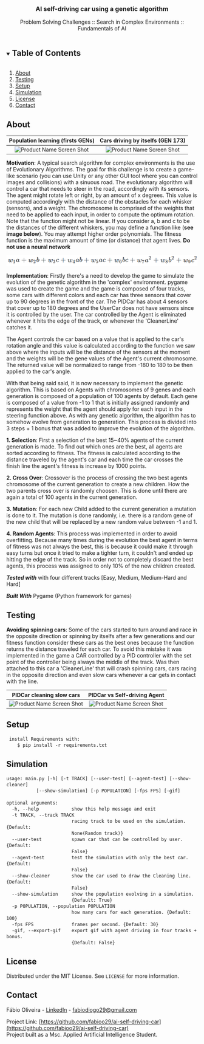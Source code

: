 <!-- PROJECT LOGO -->
<br />
<p align="center">

  <h3 align="center">AI self-driving car using a genetic algorithm</h3>

  <p align="center">
    Problem Solving Challenges :: Search in Complex Environments :: Fundamentals of AI 
    <br />
  </p>
</p>

<!-- TABLE OF CONTENTS -->
<details open="open">
  <summary><h2 style="display: inline-block">Table of Contents</h2></summary>
  <ol>
    <li><a href="#about">About</a></li>
    <li><a href="#testing">Testing</a></li>
    <li><a href="#setup">Setup</a></li>
    <li><a href="#simulation">Simulation</a></li>
    <li><a href="#license">License</a></li>
    <li><a href="#contact">Contact</a></li>
  </ol>
</details>

<!-- ABOUT THE PROJECT -->

## About

|        Population learning (firsts GENs)         |          Cars driving by itselfs (GEN 173)           |
| :----------------------------------------------: | :--------------------------------------------------: |
| ![Product Name Screen Shot](images/learning.gif) | ![Product Name Screen Shot](images/self-driving.gif) |

<p style="text-align: justify;text-justify: inter-word;">
  
**Motivation**: A typical search algorithm for complex environments is the use of Evolutionary Algorithms. The goal for this challenge is to create a game-like scenario (you can use Unity or any other GUI tool where you can control images and collisions) with a sinuous road. The evolutionary algorithm will control a car that needs to steer in the road, accordingly with its sensors. The agent might rotate left or right, by an amount of x degrees. This value is computed accordingly with the distance of the obstacles for each whisker (sensors), and a weight. The chromosome is comprised of the weights that need to be applied to each input, in order to compute the optimum rotation. Note that the function might not be linear. If you consider a, b and c to be the distances of the different whiskers, you may define a function like (**see image below**). You may attempt higher order polynomials. The fitness function is the maximum amount of time (or distance) that agent lives. **Do not use a neural network**

<p align="center">
  <img src="./images/ga_function.png" />
</p>

**Implementation**: Firstly there's a need to develop the game to simulate the evolution of the genetic algorithm in the 'complex' environment. pygame was used to create the game and the game is composed of four tracks, some cars with different colors and each car has three sensors that cover up to 90 degrees in the front of the car. The PIDCar has about 4 sensors that cover up to 180 degrees and the UserCar does not have sensors since it is controlled by the user. The car controlled by the Agent is eliminated whenever it hits the edge of the track, or whenever the 'CleanerLine' catches it.

The Agent controls the car based on a value that is applied to the car's rotation angle and this value is calculated according to the function we saw above where the inputs will be the distance of the sensors at the moment and the weights will be the gene values of the Agent's current chromosome. The returned value will be normalized to range from -180 to 180 to be then applied to the car's angle.

With that being said said, it is now necessary to implement the genetic algorithm. This is based on Agents with chromosomes of 9 genes and each generation is composed of a population of 100 agents by default. Each gene is composed of a value from -1 to 1 that is initially assigned randomly and represents the weight that the agent should apply for each input in the steering function above. As with any genetic algorithm, the algorithm has to somehow evolve from generation to generation. This process is divided into 3 steps + 1 bonus that was added to improve the evolution of the algorithm.

**1. Selection**: First a selection of the best 15~40% agents of the current generation is made. To find out which ones are the best, all agents are sorted according to fitness. The fitness is calculated according to the distance traveled by the agent's car and each time the car crosses the finish line the agent's fitness is increase by 1000 points.

**2. Cross Over**: Crossover is the process of crossing the two best agents chromosome of the current generation to create a new children. How the two parents cross over is randomly choosen. This is done until there are again a total of 100 agents in the current generation.

**3. Mutation**: For each new Child added to the current generation a mutation is done to it. The mutation is done randomly, i.e. there is a random gene of the new child that will be replaced by a new random value between -1 and 1.

**4. Random Agents**: This process was implemented in order to avoid overfitting. Because many times during the evolution the best agent in terms of fitness was not always the best, this is because it could make it through easy turns but once it tried to make a tighter turn, it couldn't and ended up hitting the edge of the track. So in order not to completely discard the best agents, this process was assigned to only 10% of the new children created.

**_Tested with_** with four different tracks [Easy, Medium, Medium-Hard and Hard]

**_Built With_** Pygame (Python framework for games)

<!-- TESTING -->

## Testing

**Avoiding spinning cars**: Some of the cars started to turn around and race in the opposite direction or spinning by itselfs after a few generations and our fitness function consider these cars as the best ones because the function returns the distance traveled for each car. To avoid this mistake it was implemented in the game a CAR controlled by a PID controller with the set point of the controller being always the middle of the track. Was then attached to this car a 'CleanerLine' that will crash spinning cars, cars racing in the opposite direction and even slow cars whenever a car gets in contact with the line.

|              PIDCar cleaning slow cars               |               PIDCar vs Self-driving Agent               |
| :--------------------------------------------------: | :------------------------------------------------------: |
| ![Product Name Screen Shot](images/learning_PID.gif) | ![Product Name Screen Shot](images/self-driving_PID.gif) |

</p>

<!-- SETUP -->

## Setup

     install Requirements with:
        $ pip install -r requirements.txt

<!-- SIMULATION -->

## Simulation

    usage: main.py [-h] [-t TRACK] [--user-test] [--agent-test] [--show-cleaner]
               [--show-simulation] [-p POPULATION] [-fps FPS] [-gif]

    optional arguments:
      -h, --help            show this help message and exit
      -t TRACK, --track TRACK
                            racing track to be used on the simulation. {Default:
                            None(Random track)}
      --user-test           spawn car that can be controlled by user. {Default:
                            False}
      --agent-test          test the simulation with only the best car. {Default:
                            False}
      --show-cleaner        show the car used to draw the Cleaning line. {Default:
                            False}
      --show-simulation     show the population evolving in a simulation.
                            {Default: True}
      -p POPULATION, --population POPULATION
                            how many cars for each generation. {Default: 100}
      -fps FPS              frames per second. {Default: 30}
      -gif, --export-gif    export gif with agent driving in four tracks + bonus.
                            {Default: False}

<!-- LICENSE -->

## License

Distributed under the MIT License. See `LICENSE` for more information.

<!-- CONTACT -->

## Contact

Fábio Oliveira - [LinkedIn](https://www.linkedin.com/in/fabioo29/) - fabiodiogo29@gmail.com

Project Link: [https://github.com/fabioo29/ai-self-driving-car](https://github.com/fabioo29/ai-self-driving-car)  
Project built as a Msc. Applied Artificial Intelligence Student.
